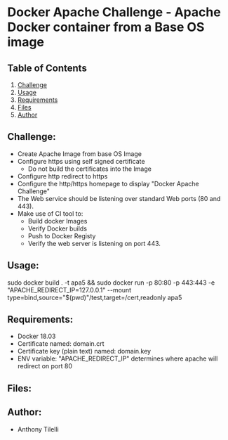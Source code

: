 # Docker Apache Challenge - Apache Docker container from a Base OS image

## Table of Contents
1. [Challenge](#Challenge)
1. [Usage](#Usage)
1. [Requirements](#Requirements)
1. [Files](#Files)
1. [Author](#Author)

## Challenge:               <a name="Challenge"></a>

  - Create Apache Image from base OS Image
  - Configure https using self signed certificate
    - Do not build the certificates into the Image
  - Configure http redirect to https
  - Configure the http/https homepage to display "Docker Apache Challenge"
  - The Web service should be listening over standard Web ports (80 and 443).
  - Make use of CI tool to:
    - Build docker Images
    - Verify Docker builds
    - Push to Docker Registy
    - Verify the web server is listening on port 443.

## Usage:                 <a name="Usage"></a>

sudo docker build . -t apa5 && sudo docker run -p 80:80 -p 443:443 -e "APACHE_REDIRECT_IP=127.0.0.1"  --mount type=bind,source="$(pwd)"/test,target=/cert,readonly apa5


## Requirements:          <a name="Requirements"></a>

  - Docker 18.03
  - Certificate named: domain.crt
  - Certificate key (plain text) named:  domain.key
  - ENV variable: "APACHE_REDIRECT_IP" determines where apache will redirect on port 80

## Files:                 <a name="Files"></a>



## Author:                <a name="Author"></a>
 - Anthony Tilelli
